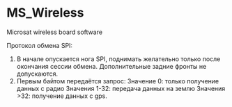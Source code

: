 # MS_Wireless
Microsat wireless board software


Протокол обмена SPI:
1) В начале опускается нога SPI, поднимать желательно только после окончания сессии обмена. Дополнительные задние фронты не допускаются.
2) Первым байтом передаётся запрос:
Значение 0: только получение данных с радио
Значения 1-32: передача данных на землю
Значения >32: получение данных с gps.

